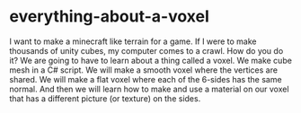 # everything-about-a-voxel
I want to make a minecraft like terrain for a game. If I were to make thousands of unity cubes, my computer comes to a crawl. How do you do it? We are going to have to learn about a thing called a voxel. We make cube mesh in a C# script. We will make a smooth voxel where the vertices are shared. We will make a flat voxel where each of the 6-sides has the same normal. And then we will learn how to make and use a material on our voxel that has a different picture (or texture) on the sides.
